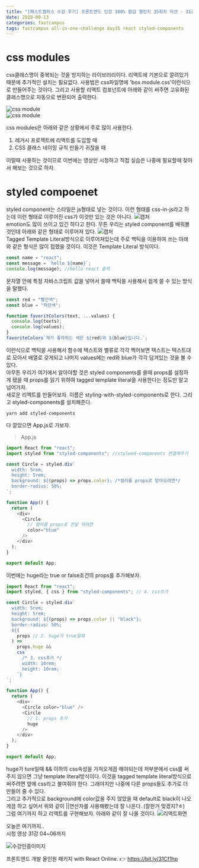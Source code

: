 ```yaml
---
title: "[패스트캠퍼스 수강 후기] 프론트엔드 인강 100% 환급 챌린지 35회차 미션 - 31강 css modules, styled components"
date: 2020-09-13
categories: fastcampus
tags: fastcampus all-in-one-challenge day35 react styled-components
---
```


# css modules

css클래스명이 중복되는 것을 방지하는 라이브러리이다. 리액트에 기본으로 깔려있기때문에 추가적인 설치는 필요없다. 사용법은 css파일명에 'box.module.css'이런식으로 만들어주는 것이다. 그리고 사용할 리액트 컴포넌트에 아래와 같이 써주면 고유화된 클래스명으로 자동으로 변환되어 출력한다.

![css module](/images/200913-4.png)  
![css module](/images/200913-5.png)

css modules은 아래와 같은 상황에서 주로 많이 사용한다.

1. 레거시 프로젝트에 리액트를 도입할 때
2. CSS 클래스 네이밍 규칙 만들기 귀찮을 때

이럴때 사용하는 것이므로 이번에는 영상만 시청하고 직접 실습은 나중에 필요할때 찾아서 해보는 것으로 하자.

# styled compoenet

styled component는 스타일은 js형태로 넣는 것이다. 이런 형태를 css-in-js라고 하는데 이런 형태로 이루어진 css가 이것만 있는 것은 아니다.
![캡처](images/200913-1.png)  
emotion도 많이 쓰이고 있긴 하다고 한다. 무튼 우리는 styled component를 배워볼 것인데 아래와 같은 형태로 이루어져 있다.
![캡처](/images/200913-2.png)  
Tagged Template Literal방식으로 이루어져있는데 주로 백틱을 이용하여 쓰는 아래와 같은 형식은 많이 접했을 것이다. 이것은 Template Literal 방식이다.

```javascript
const name = "react";
const message = `hello ${name}`;
console.log(message); //hello react 출력
```

문자열 안에 특정 자바스크립트 값을 넣어서 쓸때 백틱을 사용해서 쉽게 쓸 수 있는 방식을 말했다.

```javascript
const red = "빨간색";
const blue = "파란색";

function favoritColors(text, ...values) {
  console.log(texts);
  console.log(values);
}
favoriteColors`제가 좋아하는 색은 ${red}와 ${blue}입니다.`;
```

이런식으로 백틱을 사용해서 함수에 택스트와 벨류로 각각 찍어보면 텍스트는 텍스트대로 모아서 배열로 갖게되고 나머지 values에는 red와 blue가 각각 담겨있는 것을 볼 수 있다.  
아무튼 우리가 여기에서 알아야할 것은 styled components를 쓸때 props를 설정하게 됐을 때 props를 읽기 위하여 tagged template literal을 사용한다는 정도만 알고 넘어가자.  
새로운 리액트를 만들어보자. 이름은 styling-with-styled-components로 한다. 그리고 styled-components를 설치해준다.

```
yarn add styled-components
```

다 깔았으면 App.js로 가보자.

> App.js

```javascript
import React from "react";
import styled from "styled-components"; //styleed-components 연결해주기

const Circle = styled.div`
  width: 5rem;
  height: 5rem;
  background: ${(props) => props.color}; /*컬러를 props로 받아오려면*/
  border-radius: 50%;
`;

function App() {
  return (
    <div>
      <Circle
        // 컬러를 props로 전달 하려면
        color="blue"
      />
    </div>
  );
}

export default App;
```

이번에는 huge라는 true or false조건의 props를 추가해보자.

```javascript
import React from "react";
import styled, { css } from "styled-components"; // 4. css추가

const Circle = styled.div`
  width: 5rem;
  height: 5rem;
  background: ${(props) => props.color || "black"};
  border-radius: 50%;
  ${(
    props // 2. huge가 true일때
  ) =>
    props.huge &&
    css`
      /* 3. css추가 */
      width: 10rem;
      height: 10rem;
    `}
`;

function App() {
  return (
    <div>
      <Circle color="blue" />
      <Circle
        // 1. props 추가
        huge
      />
    </div>
  );
}

export default App;
```

huge가 ture일때 && 이하의 css속성을 가져오게끔 해야되는데 저부분에서 css를 써주지 않으면 그냥 template literal방식이다. 이것을 tagged template literal방식으로 써주려면 앞에 css라고 불여줘야 한다. 그래야지만 나중에 다른 props들도 추가로 더 만들어 줄 수 있다.  
그리고 추가적으로 background에 color값을 주지 않았을 때 default로 black이 나오게끔 하고 싶어서 위와 같이 ||연산자를 사용해봤는데 잘 나온다. (잘한거 맞겠지?ㅎ)  
그럼 여기까지 하고 리액트를 구현해보자. 아래와 같이 잘 나올 것이다.
![리액트화면](/images/200913-3.png)

오늘은 여기까지..  
시청 영상 31강 04~06까지

![수강인증이미지](/images/200912-3.jpeg)

프론트엔드 개발 올인원 패키지 with React Online. 👉 https://bit.ly/31Cf1hp
